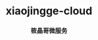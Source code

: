 <div align="center" style="text-align: center;">
    <h1>xiaojingge-cloud</h1>
    <h3>筱晶哥微服务</h3>
</div>